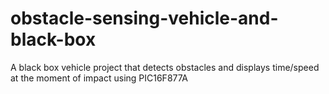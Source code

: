 # obstacle-sensing-vehicle-and-black-box
A black box vehicle project that detects obstacles and displays time/speed at the moment of impact using PIC16F877A

